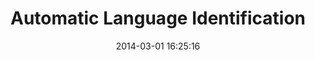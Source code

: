 ---
layout: post
title:  "Automatic Language Identification"
date:   2014-03-01 16:25:16
categories: draft
technologies: !!seq
- Java
- n-grams
---